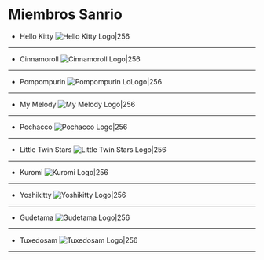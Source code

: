 # Miembros Sanrio

* Hello Kitty
![Hello Kitty Logo|256](https://static.wikia.nocookie.net/doblaje/images/b/b5/Kitianime.jpg/revision/latest/thumbnail/width/360/height/450?cb=20171001023505&path-prefix=es)
---
* Cinnamoroll
![Cinnamoroll Logo|256](https://m.media-amazon.com/images/I/6159I8xvlVL.jpg)
---
* Pompompurin
![Pompompurin LoLogo|256](https://styles.redditmedia.com/t5_4rsokx/styles/communityIcon_q3eec9i8xuc71.png)
---
* My Melody
![My Melody Logo|256](https://static.wikia.nocookie.net/doblaje/images/1/1c/My_melody.png/revision/latest?cb=20230608182814&path-prefix=es)
---
* Pochacco
![Pochacco Logo|256](https://static.wikia.nocookie.net/hellokitty/images/c/c2/Sanrio_Characters_Pochacco_Image005.png/revision/latest?cb=20170406171435)
---
* Little Twin Stars
![Little Twin Stars Logo|256](https://cdn.custom-cursor.com/packs/3289/sanrio-little-twin-stars-pack.png)
---
* Kuromi
![Kuromi Logo|256](https://static.wikia.nocookie.net/hellokitty/images/8/8d/Sanrio_Characters_Kuromi_Image016.png/revision/latest?cb=20170404142717)
---
* Yoshikitty
![Yoshikitty Logo|256](https://upload.wikimedia.org/wikipedia/en/9/94/Character_portrait_of_Yoshikitty.jpg)
---
* Gudetama
![Gudetama Logo|256](https://encrypted-tbn0.gstatic.com/images?q=tbn:ANd9GcSl0_-5axppPL5wmEdGlmUppYvr3YE3L1fFHA&usqp=CAU)
---
* Tuxedosam
![Tuxedosam Logo|256](https://static.wikia.nocookie.net/hello-yoshi/images/2/2f/Tuxedo_Sam.png/revision/latest/scale-to-width-down/2159?cb=20200411084123)
---